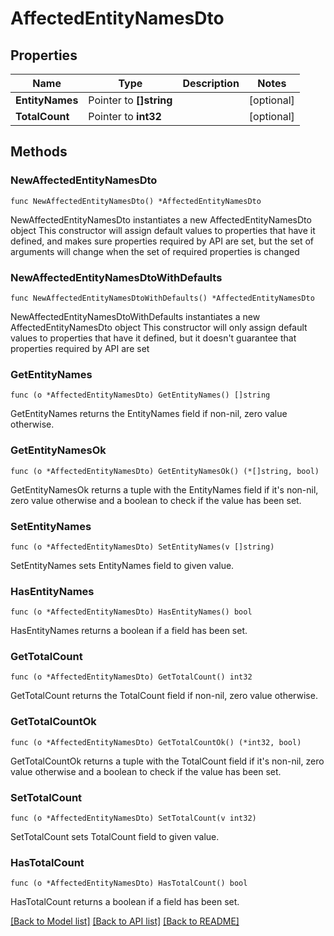 # AffectedEntityNamesDto

## Properties

Name | Type | Description | Notes
------------ | ------------- | ------------- | -------------
**EntityNames** | Pointer to **[]string** |  | [optional] 
**TotalCount** | Pointer to **int32** |  | [optional] 

## Methods

### NewAffectedEntityNamesDto

`func NewAffectedEntityNamesDto() *AffectedEntityNamesDto`

NewAffectedEntityNamesDto instantiates a new AffectedEntityNamesDto object
This constructor will assign default values to properties that have it defined,
and makes sure properties required by API are set, but the set of arguments
will change when the set of required properties is changed

### NewAffectedEntityNamesDtoWithDefaults

`func NewAffectedEntityNamesDtoWithDefaults() *AffectedEntityNamesDto`

NewAffectedEntityNamesDtoWithDefaults instantiates a new AffectedEntityNamesDto object
This constructor will only assign default values to properties that have it defined,
but it doesn't guarantee that properties required by API are set

### GetEntityNames

`func (o *AffectedEntityNamesDto) GetEntityNames() []string`

GetEntityNames returns the EntityNames field if non-nil, zero value otherwise.

### GetEntityNamesOk

`func (o *AffectedEntityNamesDto) GetEntityNamesOk() (*[]string, bool)`

GetEntityNamesOk returns a tuple with the EntityNames field if it's non-nil, zero value otherwise
and a boolean to check if the value has been set.

### SetEntityNames

`func (o *AffectedEntityNamesDto) SetEntityNames(v []string)`

SetEntityNames sets EntityNames field to given value.

### HasEntityNames

`func (o *AffectedEntityNamesDto) HasEntityNames() bool`

HasEntityNames returns a boolean if a field has been set.

### GetTotalCount

`func (o *AffectedEntityNamesDto) GetTotalCount() int32`

GetTotalCount returns the TotalCount field if non-nil, zero value otherwise.

### GetTotalCountOk

`func (o *AffectedEntityNamesDto) GetTotalCountOk() (*int32, bool)`

GetTotalCountOk returns a tuple with the TotalCount field if it's non-nil, zero value otherwise
and a boolean to check if the value has been set.

### SetTotalCount

`func (o *AffectedEntityNamesDto) SetTotalCount(v int32)`

SetTotalCount sets TotalCount field to given value.

### HasTotalCount

`func (o *AffectedEntityNamesDto) HasTotalCount() bool`

HasTotalCount returns a boolean if a field has been set.


[[Back to Model list]](../README.md#documentation-for-models) [[Back to API list]](../README.md#documentation-for-api-endpoints) [[Back to README]](../README.md)



